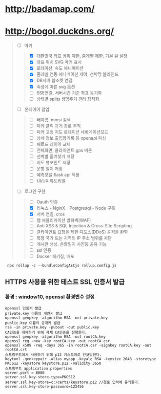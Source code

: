 # http://badamap.com/
# http://bogol.duckdns.org/ 
> - [ ] 마커
>> - [x] 대한민국 좌표 범위 제한, 줌레벨 제한, 기본 뷰 설정
>> - [x] 좌표 위치 SVG 마커 표시
>> - [x] 로테이션, 속도 에니메이션
>> - [x] 줌레벨 연동 에니메이션 제어, 선박명 블라인드
>> - [x] DB서버 웹소켓 연결
>> - [x] 속성에 따른 svg 옵션
>> - [ ] SSE연결, 서버시간 기준 좌표 동기화
>> - [ ] 상태별 splits 생명주기 관리 촤적화
> - [ ] 온레이어 팝업
>> - [ ] 배이름, mmsi 검색
>> - [ ] 마커 클릭 과거 경로 추적
>> - [ ] 마커 고정 지도 로테이션 네비게이션모드
>> - [ ] 상세 정보 출입항기록 등 openapi 파싱
>> - [ ] 해로드 레이어 교체
>> - [ ] 전체화면, 클라이언트 gps 버튼
>> - [ ] 선박별 즐겨찾기 저장
>> - [ ] 지도 뷰포인트 저장
>> - [ ] 운항 일지 저장
>> - [ ] 예측모델 flask api 적용
>> - [ ] UI/UX 튜토리얼
> - [ ] 로그인 구현
>> - [ ] Oauth 인증
>> - [x] 리눅스 - NginX - Postgresql - Node 구축
>> - [x] 서버 연결, cros
>> - [ ] 웹 애플리케이션 방화벽(WAF)
>> - [ ] Anti XSS & SQL Injection & Cross-Site Scripting
>> - [ ] 클라이언트 요청을 제한 디도스(DDoS) 공격을 완화
>> - [ ] 특정 국가 또는 지역의 IP 주소 범위를 차단
>> - [ ] 게시판 생성. 운항일지 사진등 공유 기능
>> - [ ] ssl 인증
>> - [ ] Docker 패키징, 배포

```
 npx rollup -c --bundleConfigAsCjs rollup.config.js
```
## HTTPS 사용을 위한 테스트 SSL 인증서 발급
### 환경 : window10, openssl 환경변수 설정
```
openssl 인증서 발급
private.key 이름의 개인키 발급
openssl genpkey -algorithm RSA -out private.key
public.key 이름의 공개키 발급
rsa -in private.key -pubout -out public.key
CA인증을 대체하기 위해 자체 CA인증을 진행한다.
openssl genpkey -algorithm RSA -out rootCA.key
openssl req -new -key rootCA.key -out rootCA.csr
openssl x509 -req -days 365 -in rootCA.csr -signkey rootCA.key -out rootCA.crt
스프링부트에서 사용하기 위해 p12 키스토어로 인코딩한다.
keytool -genkeypair -alias myapp -keyalg RSA -keysize 2048 -storetype PKCS12 -keystore keystore.p12 -validity 3650
스프링부트 application.properties
server.port = 8080
server.ssl.key-store-type=PKCS12
server.ssl.key-store=c:/certs/keystore.p12 //경로 입력에 유의한다.
server.ssl.key-store-password=123456
```